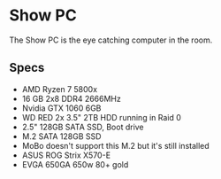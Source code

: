 # Show PC

The Show PC is the eye catching computer in the room.  
## Specs
- AMD Ryzen 7 5800x
- 16 GB 2x8 DDR4 2666MHz
- Nvidia GTX 1060 6GB
- WD RED 2x 3.5" 2TB HDD running in Raid 0
- 2.5" 128GB SATA SSD, Boot drive
- M.2 SATA 128GB SSD
- MoBo doesn't support this M.2 but it's still installed
- ASUS ROG Strix X570-E
- EVGA 650GA 650w 80+ gold